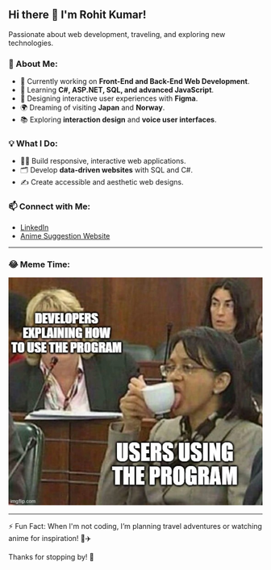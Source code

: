 ## Hi there 👋 I'm Rohit Kumar!

Passionate about web development, traveling, and exploring new technologies.

### 🌟 About Me:
- 🔭 Currently working on **Front-End and Back-End Web Development**.
- 🌱 Learning **C#, ASP.NET, SQL, and advanced JavaScript**.
- 🎨 Designing interactive user experiences with **Figma**.
- 🌍 Dreaming of visiting **Japan** and **Norway**.
- 📚 Exploring **interaction design** and **voice user interfaces**.

### 💡 What I Do:
- 👨‍💻 Build responsive, interactive web applications.
- 🗂 Develop **data-driven websites** with SQL and C#.
- ✍️ Create accessible and aesthetic web designs.

### 📫 Connect with Me:
- [LinkedIn](https://www.linkedin.com/in/rohit-kumar-80757a163/)  
- [Anime Suggestion Website](https://rohitsinghgrover.com/AnimeSuggestion/)

---

### 😂 Meme Time:
![Coding Meme](./Why-devs-hate-users.jpg)

---

⚡ Fun Fact: When I'm not coding, I’m planning travel adventures or watching anime for inspiration! 🎒✈️

Thanks for stopping by! 🚀
